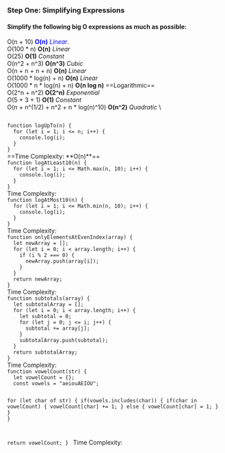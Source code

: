 ### Step One: Simplifying Expressions
#### Simplify the following big O expressions as much as possible:

O(n + 10) <span style="color:blue">**O(n)** *Linear*</span>. \
O(100 * n) **O(n)** *Linear* \
O(25) **O(1)** *Constant* \
O(n^2 + n^3) **O(n^3)** *Cubic* \
O(n + n + n + n) **O(n)** *Linear* \
O(1000 * log(n) + n) **O(n)** *Linear* \
O(1000 * n * log(n) + n) **O(n log n)** ==Logarithmic== \
O(2^n + n^2) **O(2^n)** *Exponential* \
O(5 + 3 + 1) **O(1)** *Constant* \
O(n + n^(1/2) + n^2 + n * log(n)^10) **O(n^2)** *Quadratic* \

<code>
function logUpTo(n) {
  for (let i = 1; i <= n; i++) {
    console.log(i);
  }
}
</code>
==Time Complexity: **O(n)**==

<code>
function logAtLeast10(n) {
  for (let i = 1; i <= Math.max(n, 10); i++) {
    console.log(i);
  }
}
</code>
Time Complexity:

<code>
function logAtMost10(n) {
  for (let i = 1; i <= Math.min(n, 10); i++) {
    console.log(i);
  }
}
</code>
Time Complexity:

<code>
function onlyElementsAtEvenIndex(array) {
  let newArray = [];
  for (let i = 0; i < array.length; i++) {
    if (i % 2 === 0) {
      newArray.push(array[i]);
    }
  }
  return newArray;
}
</code>
Time Complexity:

<code>
function subtotals(array) {
  let subtotalArray = [];
  for (let i = 0; i < array.length; i++) {
    let subtotal = 0;
    for (let j = 0; j <= i; j++) {
      subtotal += array[j];
    }
    subtotalArray.push(subtotal);
  }
  return subtotalArray;
}
</code>
Time Complexity:

<code>
function vowelCount(str) {
  let vowelCount = {};
  const vowels = "aeiouAEIOU";

  for (let char of str) {
    if(vowels.includes(char)) {
      if(char in vowelCount) {
        vowelCount[char] += 1;
      } else {
        vowelCount[char] = 1;
      }
    }
  }

  return vowelCount;
}
</code>
Time Complexity: